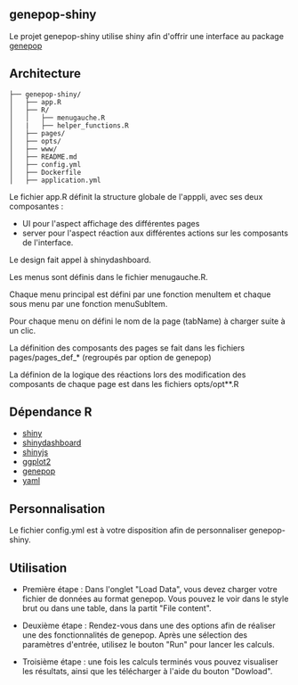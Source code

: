 ## genepop-shiny

Le projet genepop-shiny utilise shiny afin d'offrir une interface au package [genepop](http://gitlab.mbb.univ-montp2.fr/jlopez/Genepop)

## Architecture

```
├── genepop-shiny/
│   ├── app.R
│   ├── R/
│   │   ├── menugauche.R
│   |   ├── helper_functions.R  
│   ├── pages/
│   ├── opts/
│   ├── www/
│   ├── README.md
│   ├── config.yml
│   ├── Dockerfile
│   ├── application.yml
```

Le fichier app.R définit la structure globale de l'apppli, avec ses deux composantes :
* UI pour l'aspect affichage des différentes pages
* server pour l'aspect réaction aux différentes actions sur les composants de l'interface.

Le design fait appel à shinydashboard.

Les menus sont définis dans le fichier menugauche.R.

Chaque menu principal est défini par une fonction menuItem et chaque sous menu par une fonction menuSubItem.

Pour chaque menu on défini le nom de la page (tabName) à charger suite à un clic.

La définition des composants des pages se fait dans les fichiers pages/pages_def_* (regroupés par option de genepop)

La définion de la logique des réactions lors des modification des composants de chaque page est dans les fichiers opts/opt**.R

## Dépendance R
* [shiny](https://shiny.rstudio.com/)
* [shinydashboard](https://rstudio.github.io/shinydashboard/)
* [shinyjs](https://cran.r-project.org/web/packages/shinyjs/index.html)
* [ggplot2](https://cran.r-project.org/web/packages/ggplot2/index.html)
* [genepop](http://gitlab.mbb.univ-montp2.fr/jlopez/Genepop)
* [yaml](https://cran.r-project.org/web/packages/yaml/index.html)

## Personnalisation

Le fichier config.yml est à votre disposition afin de personnaliser genepop-shiny.<br/>

## Utilisation

* Première étape : Dans l'onglet "Load Data", vous devez charger votre fichier de données au format genepop. Vous pouvez le voir dans le style brut ou dans une table, dans la partit "File content".

* Deuxième étape : Rendez-vous dans une des options afin de réaliser une des fonctionnalités de genepop. Après une sélection des paramètres d'entrée, utilisez le bouton "Run" pour lancer les calculs.

* Troisième étape : une fois les calculs terminés vous pouvez visualiser les résultats, ainsi que les télécharger à l'aide du bouton "Dowload".
